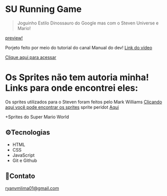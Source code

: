 # SU Running Game

>Joguinho Estilo Dinossauro do Google mas com o Steven Universe e Mario!

[preview!](img/preview.png)

Porjeto feito por meio do tutorial do canal Manual do dev!
[Link do vídeo](https://www.youtube.com/watch?v=r9buAwVBDhA)

[Clique aqui para acessar](https://limaryan.github.io/surunner)

# Os Sprites não tem autoria minha! Links para onde encontrei eles:

Os sprites utilizados para o Steven foram feitos pelo Mark Williams
[Clicando aqui você pode encontrar os sprites](https://www.artstation.com/artwork/lV3EQJ)
sprite peridot [Aqui](https://crystallgems.carrd.co/assets/images/image06.gif?v74154105734451)

+Sprites do Super Mario World

## ⚙️Tecnologias

- HTML
- CSS
- JavaScript
- Git e Github

## 📮Contato
ryanvmlima01@gmail.com